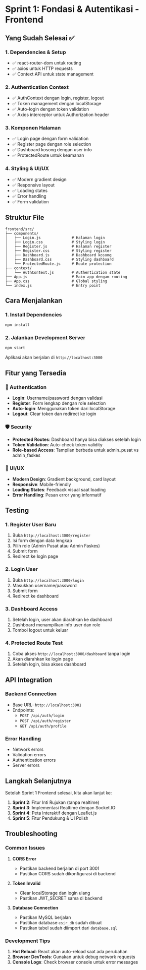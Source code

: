 # Sprint 1: Fondasi & Autentikasi - Frontend

## Yang Sudah Selesai ✅

### 1. Dependencies & Setup
- ✅ react-router-dom untuk routing
- ✅ axios untuk HTTP requests
- ✅ Context API untuk state management

### 2. Authentication Context
- ✅ AuthContext dengan login, register, logout
- ✅ Token management dengan localStorage
- ✅ Auto-login dengan token validation
- ✅ Axios interceptor untuk Authorization header

### 3. Komponen Halaman
- ✅ Login page dengan form validation
- ✅ Register page dengan role selection
- ✅ Dashboard kosong dengan user info
- ✅ ProtectedRoute untuk keamanan

### 4. Styling & UI/UX
- ✅ Modern gradient design
- ✅ Responsive layout
- ✅ Loading states
- ✅ Error handling
- ✅ Form validation

## Struktur File

```
frontend/src/
├── components/
│   ├── Login.js              # Halaman login
│   ├── Login.css             # Styling login
│   ├── Register.js           # Halaman register
│   ├── Register.css          # Styling register
│   ├── Dashboard.js          # Dashboard kosong
│   ├── Dashboard.css         # Styling dashboard
│   └── ProtectedRoute.js     # Route protection
├── context/
│   └── AuthContext.js        # Authentication state
├── App.js                    # Main app dengan routing
├── App.css                   # Global styling
└── index.js                  # Entry point
```

## Cara Menjalankan

### 1. Install Dependencies
```bash
npm install
```

### 2. Jalankan Development Server
```bash
npm start
```

Aplikasi akan berjalan di `http://localhost:3000`

## Fitur yang Tersedia

### 🔐 Authentication
- **Login**: Username/password dengan validasi
- **Register**: Form lengkap dengan role selection
- **Auto-login**: Menggunakan token dari localStorage
- **Logout**: Clear token dan redirect ke login

### 🛡️ Security
- **Protected Routes**: Dashboard hanya bisa diakses setelah login
- **Token Validation**: Auto-check token validity
- **Role-based Access**: Tampilan berbeda untuk admin_pusat vs admin_faskes

### 🎨 UI/UX
- **Modern Design**: Gradient background, card layout
- **Responsive**: Mobile-friendly
- **Loading States**: Feedback visual saat loading
- **Error Handling**: Pesan error yang informatif

## Testing

### 1. Register User Baru
1. Buka `http://localhost:3000/register`
2. Isi form dengan data lengkap
3. Pilih role (Admin Pusat atau Admin Faskes)
4. Submit form
5. Redirect ke login page

### 2. Login User
1. Buka `http://localhost:3000/login`
2. Masukkan username/password
3. Submit form
4. Redirect ke dashboard

### 3. Dashboard Access
1. Setelah login, user akan diarahkan ke dashboard
2. Dashboard menampilkan info user dan role
3. Tombol logout untuk keluar

### 4. Protected Route Test
1. Coba akses `http://localhost:3000/dashboard` tanpa login
2. Akan diarahkan ke login page
3. Setelah login, bisa akses dashboard

## API Integration

### Backend Connection
- Base URL: `http://localhost:3001`
- Endpoints:
  - `POST /api/auth/login`
  - `POST /api/auth/register`
  - `GET /api/auth/profile`

### Error Handling
- Network errors
- Validation errors
- Authentication errors
- Server errors

## Langkah Selanjutnya

Setelah Sprint 1 Frontend selesai, kita akan lanjut ke:
1. **Sprint 2**: Fitur Inti Rujukan (tanpa realtime)
2. **Sprint 3**: Implementasi Realtime dengan Socket.IO
3. **Sprint 4**: Peta Interaktif dengan Leaflet.js
4. **Sprint 5**: Fitur Pendukung & UI Polish

## Troubleshooting

### Common Issues

1. **CORS Error**
   - Pastikan backend berjalan di port 3001
   - Pastikan CORS sudah dikonfigurasi di backend

2. **Token Invalid**
   - Clear localStorage dan login ulang
   - Pastikan JWT_SECRET sama di backend

3. **Database Connection**
   - Pastikan MySQL berjalan
   - Pastikan database `esir_db` sudah dibuat
   - Pastikan tabel sudah diimport dari `database.sql`

### Development Tips

1. **Hot Reload**: React akan auto-reload saat ada perubahan
2. **Browser DevTools**: Gunakan untuk debug network requests
3. **Console Logs**: Check browser console untuk error messages
